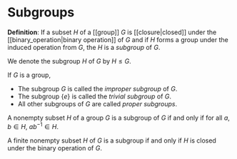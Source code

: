 # Subgroups
**Definition**: If a subset $H$ of a [[group]] $G$ is [[closure|closed]] under the [[binary_operation|binary operation]] of $G$ and if $H$ forms a group under the induced operation from $G$, the $H$ is a *subgroup* of $G$.

We denote the subgroup $H$ of $G$ by $H \leq G$.

If $G$ is a group,
- The subgroup $G$ is called the *improper subgroup* of $G$.
- The subgroup $\{e\}$ is called the *trivial subgroup* of $G$.
- All other subgroups of $G$ are called *proper subgroups*.

A nonempty subset $H$ of a group $G$ is a subgroup of $G$ if and only if for all $a, b \in H$, $ab^{-1} \in H$.

A finite nonempty subset $H$ of $G$ is a subgroup if and only if $H$ is closed under the binary operation of $G$.